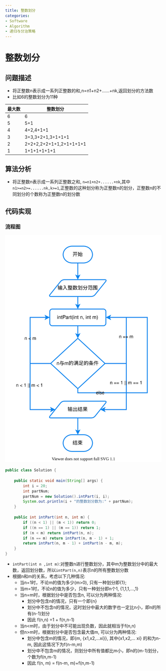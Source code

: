```yaml
---
title: 整数划分
categories:
- Software
- Algorithm
- 递归与分治策略
---
```

# 整数划分

## 问题描述

- 将正整数n表示成一系列正整数的和,n=n1+n2+......+nk,返回划分的方法数
- 比如6的整数划分为11种

| 最大数 | 整数划分                  |
| ------ | ------------------------- |
| 6      | 6                         |
| 5      | 5+1                       |
| 4      | 4+2,4+1+1                |
| 3      | 3+3,3+2+1,3+1+1+1       |
| 2      | 2+2+2,2+2+1+1,2+1+1+1+1 |
| 1      | 1+1+1+1+1+1               |

## 算法分析

- 将正整数n表示成一系列正整数之和, `n=n1+n2+......+nk`,其中`n1>=n2>=......nk,k>=1`,正整数的这种划分称为正整数n的划分，正整数n的不同划分的个数称为正整数n的划分数

## 代码实现

### 流程图

![](https://raw.githubusercontent.com/LuShan123888/Files/main/Pictures/2020-12-10-2020-11-18-2020-11-08-Flowchart-Page-1-4821815.svg)

```java
public class Solution {

    public static void main(String[] args) {
        int i = 20;
        int partNum;
        partNum = new Solution().intPart(i, i);
        System.out.println(i + "的整数划分数为:" + partNum);
    }

    public int intPart(int n, int m) {
        if ((n < 1) || (m < 1)) return 0;
        if ((n == 1) || (m == 1)) return 1;
        if (n < m) return intPart(n, n);
        if (n == m) return intPart(n, m - 1) + 1;
        return intPart(n, m - 1) + intPart(n - m, m);
    }
}
```

- `intPart(int n ,int m)`:对整数n进行整数划分，其中m为整数划分中的最大数，返回划分数，所以`intPart(n,n)`表示n的所有整数划分数
- 根据n和m的关系，考虑以下几种情况:
    - 当n=1时，不论m的值为多少(m>0), 只有一种划分即{1};
    - 当m=1时，不论n的值为多少，只有一种划分即n个1, {1,1,1,...,1}
    - 当n=m时，根据划分中是否包含n, 可以分为两种情况:
        - 划分中包含n的情况，只有一个即{n}
        - 划分中不包含n的情况，这时划分中最大的数字也一定比n小，即n的所有(n-1)划分
        - 因此 f(n,n) =1 + f(n,n-1)
    - 当n<m时，由于划分中不可能出现负数，因此就相当于f(n,n)
    - 但n>m时，根据划分中是否包含最大值m, 可以分为两种情况:
        - 划分中包含m的情况，即{m, {x1,x2,...xi}}, 其中{x1,x2,... xi} 的和为n-m, 因此这情况下为f(n-m,m)
        - 划分中不包含m的情况，则划分中所有值都比m小，即n的(m-1)划分，个数为f(n,m-1)
        - 因此 f(n, m) = f(n-m, m)+f(n,m-1)

